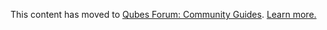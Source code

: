 This content has moved to [Qubes Forum: Community Guides](https://forum.qubes-os.org/t/whonix-for-privacy-anonymity/19014). [Learn more.](https://forum.qubes-os.org/t/announcement-qubes-community-project-has-been-migrated-to-the-forum/20367/)
